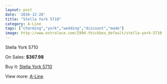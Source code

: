 ```yaml
---
layout: post
date: '2016-12-28'
title: "Stella York 5710"
category: A-Line
tags: ["charming","york","wedding","discount","made"]
image: http://www.extralace.com/2994-thickbox_default/stella-york-5710.jpg
---
```

Stella York 5710

On Sales: **$367.98**
<a href="https://www.extralace.com/a-line/1417-stella-york-5710.html"><amp-img layout="responsive" width="600" height="600" src="//www.extralace.com/2994-thickbox_default/stella-york-5710.jpg" alt="Stella York 5710 0" /></a>
<a href="https://www.extralace.com/a-line/1417-stella-york-5710.html"><amp-img layout="responsive" width="600" height="600" src="//www.extralace.com/2995-thickbox_default/stella-york-5710.jpg" alt="Stella York 5710 1" /></a>
<a href="https://www.extralace.com/a-line/1417-stella-york-5710.html"><amp-img layout="responsive" width="600" height="600" src="//www.extralace.com/2996-thickbox_default/stella-york-5710.jpg" alt="Stella York 5710 2" /></a>

Buy it: [Stella York 5710](https://www.extralace.com/a-line/1417-stella-york-5710.html "Stella York 5710")

View more: [A-Line](https://www.extralace.com/2-a-line "A-Line")